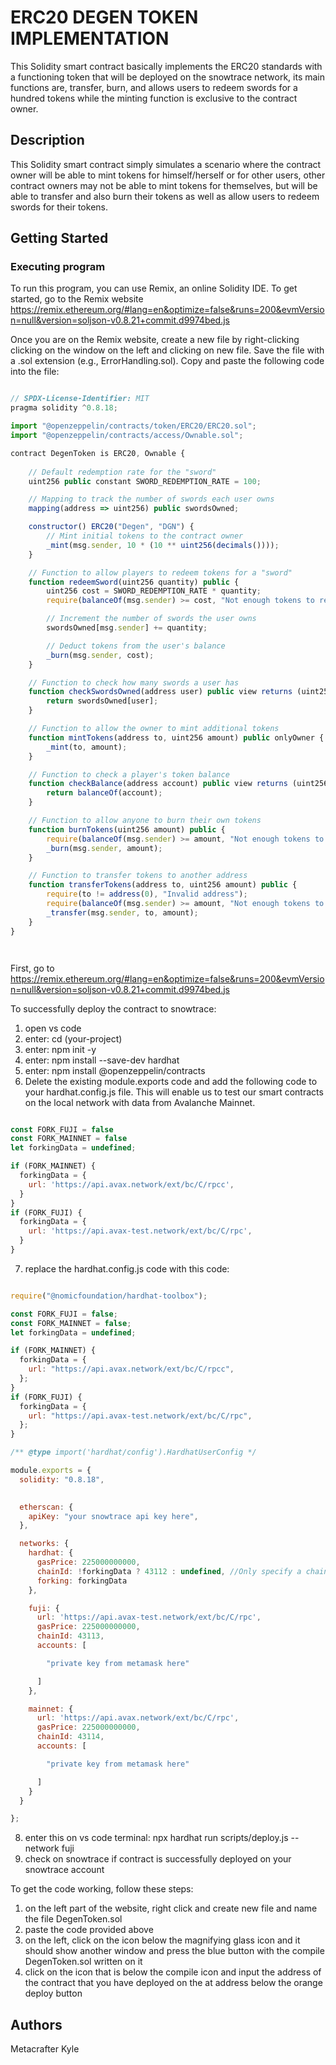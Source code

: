 # ERC20 DEGEN TOKEN IMPLEMENTATION

This Solidity smart contract basically implements the ERC20 standards with a functioning token that will be deployed on the snowtrace network, its main
functions are, transfer, burn, and allows users to redeem swords for a hundred tokens while the minting function is exclusive to the contract owner.

## Description


This Solidity smart contract simply simulates a scenario where the contract owner will be able to mint tokens for himself/herself or for other users,
other contract owners may not be able to mint tokens for themselves, but will be able to transfer and also burn their tokens as well as allow users
to redeem swords for their tokens.


## Getting Started

### Executing program

To run this program, you can use Remix, an online Solidity IDE. To get started, go to the Remix website https://remix.ethereum.org/#lang=en&optimize=false&runs=200&evmVersion=null&version=soljson-v0.8.21+commit.d9974bed.js

Once you are on the Remix website, create a new file by right-clicking clicking on the window on the left and clicking on new file. Save the file with a .sol extension (e.g., ErrorHandling.sol). Copy and paste the following code into the file:

```javascript

// SPDX-License-Identifier: MIT
pragma solidity ^0.8.18;

import "@openzeppelin/contracts/token/ERC20/ERC20.sol";
import "@openzeppelin/contracts/access/Ownable.sol";

contract DegenToken is ERC20, Ownable {
    
    // Default redemption rate for the "sword"
    uint256 public constant SWORD_REDEMPTION_RATE = 100;

    // Mapping to track the number of swords each user owns
    mapping(address => uint256) public swordsOwned;

    constructor() ERC20("Degen", "DGN") {
        // Mint initial tokens to the contract owner
        _mint(msg.sender, 10 * (10 ** uint256(decimals())));
    }

    // Function to allow players to redeem tokens for a "sword"
    function redeemSword(uint256 quantity) public {
        uint256 cost = SWORD_REDEMPTION_RATE * quantity;
        require(balanceOf(msg.sender) >= cost, "Not enough tokens to redeem for a sword");

        // Increment the number of swords the user owns
        swordsOwned[msg.sender] += quantity;

        // Deduct tokens from the user's balance
        _burn(msg.sender, cost);
    }

    // Function to check how many swords a user has
    function checkSwordsOwned(address user) public view returns (uint256) {
        return swordsOwned[user];
    }

    // Function to allow the owner to mint additional tokens
    function mintTokens(address to, uint256 amount) public onlyOwner {
        _mint(to, amount);
    }

    // Function to check a player's token balance
    function checkBalance(address account) public view returns (uint256) {
        return balanceOf(account);
    }

    // Function to allow anyone to burn their own tokens
    function burnTokens(uint256 amount) public {
        require(balanceOf(msg.sender) >= amount, "Not enough tokens to burn");
        _burn(msg.sender, amount);
    }

    // Function to transfer tokens to another address
    function transferTokens(address to, uint256 amount) public {
        require(to != address(0), "Invalid address");
        require(balanceOf(msg.sender) >= amount, "Not enough tokens to transfer");
        _transfer(msg.sender, to, amount);
    }
}




```


First, go to https://remix.ethereum.org/#lang=en&optimize=false&runs=200&evmVersion=null&version=soljson-v0.8.21+commit.d9974bed.js

To successfully deploy the contract to snowtrace:

1. open vs code
2. enter: cd (your-project) 
3. enter: npm init -y
4. enter: npm install --save-dev hardhat
5. enter: npm install @openzeppelin/contracts
6. Delete the existing module.exports code and add the following code to your hardhat.config.js file. This will enable us to test our smart contracts on the local network with data from Avalanche Mainnet.

```javascript

const FORK_FUJI = false
const FORK_MAINNET = false
let forkingData = undefined;

if (FORK_MAINNET) {
  forkingData = {
    url: 'https://api.avax.network/ext/bc/C/rpcc',
  }
}
if (FORK_FUJI) {
  forkingData = {
    url: 'https://api.avax-test.network/ext/bc/C/rpc',
  }
}


```

7. replace the hardhat.config.js code with this code:

```javascript

require("@nomicfoundation/hardhat-toolbox");

const FORK_FUJI = false;
const FORK_MAINNET = false;
let forkingData = undefined;

if (FORK_MAINNET) {
  forkingData = {
    url: "https://api.avax.network/ext/bc/C/rpcc",
  };
}
if (FORK_FUJI) {
  forkingData = {
    url: "https://api.avax-test.network/ext/bc/C/rpc",
  };
}

/** @type import('hardhat/config').HardhatUserConfig */

module.exports = {
  solidity: "0.8.18",

  
  etherscan: {
    apiKey: "your snowtrace api key here",
  },

  networks: {
    hardhat: {
      gasPrice: 225000000000,
      chainId: !forkingData ? 43112 : undefined, //Only specify a chainId if we are not forking
      forking: forkingData
    },

    fuji: {
      url: 'https://api.avax-test.network/ext/bc/C/rpc',
      gasPrice: 225000000000,
      chainId: 43113,
      accounts: [

        "private key from metamask here"

      ]
    },

    mainnet: {
      url: 'https://api.avax.network/ext/bc/C/rpc',
      gasPrice: 225000000000,
      chainId: 43114,
      accounts: [

        "private key from metamask here"

      ]
    }
  }

};


```

8. enter this on vs code terminal: npx hardhat run scripts/deploy.js --network fuji
9. check on snowtrace if contract is successfully deployed on your snowtrace account




To get the code working, follow these steps:

1. on the left part of the website, right click and create new file and name the file DegenToken.sol
2. paste the code provided above
3. on the left, click on the icon below the magnifying glass icon and it should show another window and press the blue button with the compile
   DegenToken.sol written on it
4. click on the icon that is below the compile icon and input the address of the contract that you have deployed on the at address below the orange deploy button


## Authors

Metacrafter Kyle  
